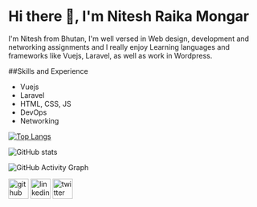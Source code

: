 # Hi there 👋, I'm Nitesh Raika Mongar
I'm Nitesh from Bhutan, I'm well versed in Web design, development and networking assignments and I really enjoy Learning languages and frameworks like Vuejs, Laravel, as well as work in Wordpress.

##Skills and Experience
* Vuejs
* Laravel
* HTML, CSS, JS
* DevOps
* Networking


[![Top Langs](https://github-readme-stats.vercel.app/api/top-langs/?username=niteshraika&theme=dark)](https://github.com/anuraghazra/github-readme-stats)


![GitHub stats](https://github-readme-stats.vercel.app/api?username=niteshraika&show_icons=true&theme=dark)


![GitHub Activity Graph](https://activity-graph.herokuapp.com/graph?username=niteshraika&theme=dark)  


[<img src='https://cdn.jsdelivr.net/npm/simple-icons@3.0.1/icons/github.svg' alt='github' height='40'>](https://github.com/niteshraika)   [<img src='https://cdn.jsdelivr.net/npm/simple-icons@3.0.1/icons/linkedin.svg' alt='linkedin' height='40'>](https://www.linkedin.com/in/nitesh-raika-mongar-aa79671ba/)   [<img src='https://cdn.jsdelivr.net/npm/simple-icons@3.0.1/icons/twitter.svg' alt='twitter' height='40'>](https://twitter.com/nitesh_mongar)  
